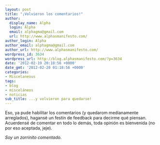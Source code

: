 ```yaml
---
layout: post
title: "¡Volvieron los comentarios!"
author:
  display_name: Alpha
  login: Alpha
  email: alphagma@gmail.com
  url: http://www.alphasmanifesto.com/
author_login: Alpha
author_email: alphagma@gmail.com
author_url: http://www.alphasmanifesto.com/
wordpress_id: 3634
wordpress_url: http://blog.alphasmanifesto.com/?p=3634
date: '2012-02-19 20:18:56 +0000'
date_gmt: '2012-02-20 01:18:56 +0000'
categories:
- Miscelaneous
tags:
- blog
- misceláneos
- noticias
sub_title: ...y volvieron para quedarse!
---
```


Eso, ya pude habilitar los comentarios (y quedarom medianamente arreglados), hagansé un festín de feedback para decirme qué piensan. Acuerdensé de comentar en todo lo demás, toda opinión es bienvenida (no por eso aceptada, jeje).

_Soy un zorrinito comentado._
